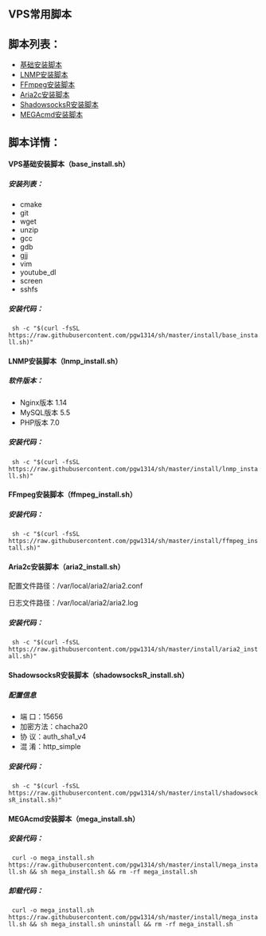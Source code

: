 
## VPS常用脚本
## 脚本列表：
- [基础安装脚本](https://github.com/pgw1314/sh#vps%E5%9F%BA%E7%A1%80%E5%AE%89%E8%A3%85%E8%84%9A%E6%9C%ACbase_installsh)
- [LNMP安装脚本](https://github.com/pgw1314/sh#lnmp%E5%AE%89%E8%A3%85%E8%84%9A%E6%9C%AClnmp_installsh)
- [FFmpeg安装脚本](https://github.com/pgw1314/sh#ffmpeg%E5%AE%89%E8%A3%85%E8%84%9A%E6%9C%ACffmpeg_installsh)
- [Aria2c安装脚本](https://github.com/pgw1314/sh#aria2c%E5%AE%89%E8%A3%85%E8%84%9A%E6%9C%ACaria2_installsh)
- [ShadowsocksR安装脚本](https://github.com/pgw1314/sh#shadowsocksr%E5%AE%89%E8%A3%85%E8%84%9A%E6%9C%ACshadowsocksr_installsh)
- [MEGAcmd安装脚本](https://github.com/pgw1314/sh#megacmd%E5%AE%89%E8%A3%85%E8%84%9A%E6%9C%ACmega_installsh)
## 脚本详情：
#### VPS基础安装脚本（base_install.sh）
##### 安装列表：
- cmake
- git
- wget
- unzip
- gcc
- gdb
- gjj
- vim
- youtube_dl
- screen
- sshfs
##### 安装代码：
` sh -c "$(curl -fsSL https://raw.githubusercontent.com/pgw1314/sh/master/install/base_install.sh)"`

#### LNMP安装脚本（lnmp_install.sh）
##### 软件版本：
- Nginx版本 1.14
- MySQL版本 5.5
- PHP版本 7.0
##### 安装代码：
` sh -c "$(curl -fsSL https://raw.githubusercontent.com/pgw1314/sh/master/install/lnmp_install.sh)"`

#### FFmpeg安装脚本（ffmpeg_install.sh）
##### 安装代码：
` sh -c "$(curl -fsSL https://raw.githubusercontent.com/pgw1314/sh/master/install/ffmpeg_install.sh)"`

#### Aria2c安装脚本（aria2_install.sh）
配置文件路径：/var/local/aria2/aria2.conf

日志文件路径：/var/local/aria2/aria2.log
##### 安装代码：
` sh -c "$(curl -fsSL https://raw.githubusercontent.com/pgw1314/sh/master/install/aria2_install.sh)"`

#### ShadowsocksR安装脚本（shadowsocksR_install.sh）
##### 配置信息
- 端    口：15656
- 加密方法：chacha20
- 协    议：auth_sha1_v4
- 混    淆：http_simple

##### 安装代码：
` sh -c "$(curl -fsSL https://raw.githubusercontent.com/pgw1314/sh/master/install/shadowsocksR_install.sh)"`

#### MEGAcmd安装脚本（mega_install.sh）

##### 安装代码：
` curl -o mega_install.sh https://raw.githubusercontent.com/pgw1314/sh/master/install/mega_install.sh && sh mega_install.sh && rm -rf mega_install.sh`
##### 卸载代码：
` curl -o mega_install.sh https://raw.githubusercontent.com/pgw1314/sh/master/install/mega_install.sh && sh mega_install.sh uninstall && rm -rf mega_install.sh`